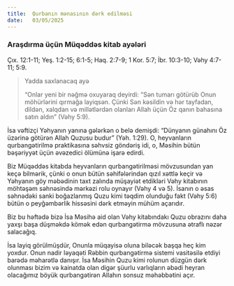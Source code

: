 ```yaml
---
title:  Qurbanın mənasının dərk edilməsi
date:   03/05/2025
---
```


### Araşdırma üçün Müqəddəs kitab ayələri

Çıx. 12:1-11; Yeş. 1:2-15; 6:1-5; Haq. 2:7-9; 1 Kor. 5:7; İbr. 10:3-10; Vəhy 4:7-11; 5:9.

> <p>Yadda saxlanacaq ayə</p>
> “Onlar yeni bir nəğmə oxuyaraq deyirdi: “Sən tumarı götürüb Onun möhürlərini qırmağa layiqsən. Çünki Sən kəsildin və hər tayfadan, dildən, xalqdan və millətlərdən olanları Allah üçün Öz qanın bahasına satın aldın” (Vəhy 5:9).

İsa vəftizçi Yəhyanın yanına gələrkən o belə demişdi: “Dünyanın günahını Öz üzərinə götürən Allah Quzusu budur” (Yəh. 1:29). O, heyvanların qurbangətirilmə praktikasına səhvsiz göndəriş idi, o, Məsihin bütün bəşəriyyət üçün əvəzedici ölümünə işarə edirdi.

Biz Müqəddəs kitabda heyvanların qurbangətirilməsi mövzusundan yan keçə bilmərik, çünki o onun bütün səhifələrindən qızıl xəttlə keçir və Yəhyanın göy məbədinin taxt zalında müşayiət etdikləri Vəhy kitabının möhtəşəm səhnəsində mərkəzi rolu oynayır (Vəhy 4 və 5). İsanın o əsas səhnədəki sanki boğazlanmış Quzu kimi təqdim olunduğu fakt (Vəhy 5:6) bütün o peyğəmbərlik hissəsini dərk etməyin mühüm açarıdır.

Biz bu həftədə bizə İsa Məsihə aid olan Vəhy kitabındakı Quzu obrazını daha yaxşı başa düşməkdə kömək edən qurbangətirmə mövzusuna ətraflı nəzər salacağıq.

İsa layiq görülmüşdür, Onunla müqayisə oluna biləcək başqa heç kim yoxdur. Onun nadir ləyaqəti Rəbbin qurbangətirmə sistemi vasitəsilə etdiyi barədə məharətlə danışır. İsa Məsihin Quzu kimi rolunun düzgün dərk olunması bizim və kainatda olan digər şüurlu varlıqların əbədi heyran olacağımız böyük qurbangətirən Allahın sonsuz məhəbbətini açır.